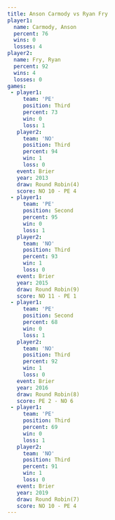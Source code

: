 ```yaml
---
title: Anson Carmody vs Ryan Fry
player1:              
  name: Carmody, Anson
  percent: 76         
  wins: 0             
  losses: 4           
player2:              
  name: Fry, Ryan     
  percent: 92         
  wins: 4             
  losses: 0           
games:
 - player1:         
     team: 'PE'     
     position: Third
     percent: 73    
     win: 0         
     loss: 1        
   player2:         
     team: 'NO'     
     position: Third
     percent: 94    
     win: 1         
     loss: 0        
   event: Brier        
   year: 2013          
   draw: Round Robin(4)
   score: NO 10 - PE 4 
 - player1:          
     team: 'PE'      
     position: Second
     percent: 95     
     win: 0          
     loss: 1         
   player2:         
     team: 'NO'     
     position: Third
     percent: 93    
     win: 1         
     loss: 0        
   event: Brier        
   year: 2015          
   draw: Round Robin(9)
   score: NO 11 - PE 1 
 - player1:          
     team: 'PE'      
     position: Second
     percent: 68     
     win: 0          
     loss: 1         
   player2:         
     team: 'NO'     
     position: Third
     percent: 92    
     win: 1         
     loss: 0        
   event: Brier        
   year: 2016          
   draw: Round Robin(8)
   score: PE 2 - NO 6  
 - player1:         
     team: 'PE'     
     position: Third
     percent: 69    
     win: 0         
     loss: 1        
   player2:         
     team: 'NO'     
     position: Third
     percent: 91    
     win: 1         
     loss: 0        
   event: Brier        
   year: 2019          
   draw: Round Robin(7)
   score: NO 10 - PE 4 
---
```

